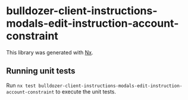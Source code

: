 # bulldozer-client-instructions-modals-edit-instruction-account-constraint

This library was generated with [Nx](https://nx.dev).

## Running unit tests

Run `nx test bulldozer-client-instructions-modals-edit-instruction-account-constraint` to execute the unit tests.
